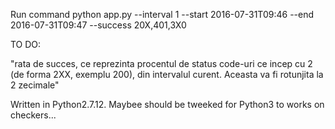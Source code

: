 Run command
python app.py --interval 1 --start 2016-07-31T09:46 --end 2016-07-31T09:47 --success 20X,401,3X0


TO DO:

"rata de succes, ce reprezinta procentul de status code-uri ce incep cu 2 (de forma 2XX, exemplu 200), din intervalul curent. Aceasta va fi rotunjita la 2 zecimale"

Written in Python2.7.12. Maybee should be tweeked for Python3 to works on checkers...